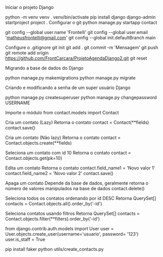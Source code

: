 Iniciar o projeto Django

python -m venv venv . venv/bin/activate pip install django django-admin startproject project . Configurar o git python manage.py startapp contact

git config --global user.name 'Frontelli' git config --global user.email 'matheusfrontelli@gmail.com' git config --global init.defaultBranch main

Configure o .gitignore
git init git add . git commit -m 'Mensagem' git push git remote add origin https://github.com/FrontCarcara/ProjetoAgendaDjango2.git git reset

Migrando a base de dados do Django

python manage.py makemigrations python manage.py migrate

Criando e modificando a senha de um super usuário Django

python manage.py createsuperuser python manage.py changepassword USERNAME

Importe o módulo
from contact.models import Contact

Cria um contato (Lazy)
Retorna o contato
contact = Contact(**fields) contact.save()

Cria um contato (Não lazy)
Retorna o contato
contact = Contact.objects.create(**fields)

Seleciona um contato com id 10
Retorna o contato
contact = Contact.objects.get(pk=10)

Edita um contato
Retorna o contato
contact.field_name1 = 'Novo valor 1' contact.field_name2 = 'Novo valor 2' contact.save()

Apaga um contato
Depende da base de dados, geralmente retorna o número
de valores manipulados na base de dados
contact.delete()

Seleciona todos os contatos ordenando por id DESC
Retorna QuerySet[]
contacts = Contact.objects.all().order_by('-id')

Seleciona contatos usando filtros
Retorna QuerySet[]
contacts = Contact.objects.filter(**filters).order_by('-id')

from django.contrib.auth.models import User user = User.objects.create_user(username='usuario', password= '123') user.is_staff = True

pip install faker python utils/create_contacts.py